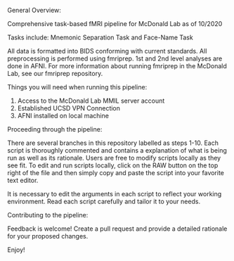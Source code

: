 General Overview:

Comprehensive task-based fMRI pipeline for McDonald Lab as of 10/2020

Tasks include: Mnemonic Separation Task and Face-Name Task

All data is formatted into BIDS conforming with current standards. All preprocessing is performed using fmriprep. 1st and 2nd level analyses are done in AFNI. For more information about running fmriprep in the McDonald Lab, see our fmriprep repository.

Things you will need when running this pipeline:

  1) Access to the McDonald Lab MMIL server account
  2) Established UCSD VPN Connection
  3) AFNI installed on local machine
  
Proceeding through the pipeline:

There are several branches in this repository labelled as steps 1-10. Each script is thoroughly commented and contains a explanation of what is being run as well as its rationale. Users are free to modify scripts locally as they see fit. To edit and run scripts locally, click on the RAW button on the top right of the file and then simply copy and paste the script into your favorite text editor.

It is necessary to edit the arguments in each script to reflect your working environment. Read each script carefully and tailor it to your needs.

Contributing to the pipeline: 

Feedback is welcome! Create a pull request and provide a detailed rationale for your proposed changes. 


Enjoy!
